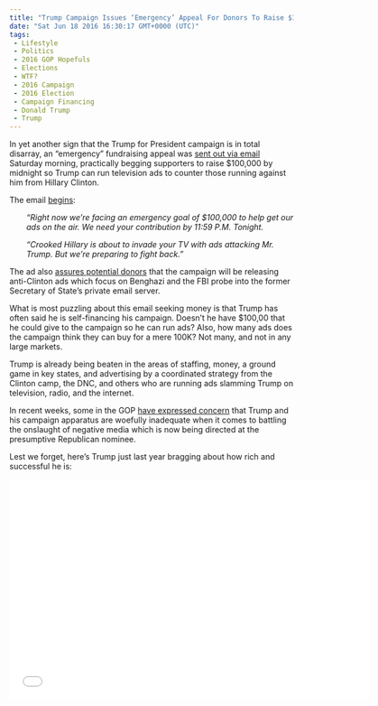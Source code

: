 ```yaml
---
title: "Trump Campaign Issues ‘Emergency’ Appeal For Donors To Raise $100,000"
date: "Sat Jun 18 2016 16:30:17 GMT+0000 (UTC)"
tags: 
 - Lifestyle
 - Politics
 - 2016 GOP Hopefuls
 - Elections
 - WTF?
 - 2016 Campaign
 - 2016 Election
 - Campaign Financing
 - Donald Trump
 - Trump
---
```

<p><!--OffDef--></p><p><!--Ads1--></p><p>In yet another sign that the Trump for President campaign is in total disarray, an &#x201C;emergency&#x201D; fundraising appeal was <a href="http://www.cnn.com/2016/06/18/politics/donald-trump-emergency-fundraising/index.html" onclick="__gaTracker(&apos;send&apos;, &apos;event&apos;, &apos;outbound-article&apos;, &apos;http://www.cnn.com/2016/06/18/politics/donald-trump-emergency-fundraising/index.html&apos;, &apos;sent out via email&apos;);" target="_blank">sent out via email</a> Saturday morning, practically begging supporters to raise $100,000 by midnight so Trump can run television ads to counter those running against him from Hillary Clinton.</p><p>The email <a href="http://www.cnn.com/2016/06/18/politics/donald-trump-emergency-fundraising/index.html" onclick="__gaTracker(&apos;send&apos;, &apos;event&apos;, &apos;outbound-article&apos;, &apos;http://www.cnn.com/2016/06/18/politics/donald-trump-emergency-fundraising/index.html&apos;, &apos;begins&apos;);" target="_blank">begins</a>:</p><p style="padding-left: 30px;"><em>&#x201C;Right now we&#x2019;re facing an emergency goal of $100,000 to help get our ads on the air. We need your contribution by 11:59 P.M. Tonight.</em></p><p style="padding-left: 30px;"><em>&#x201C;Crooked Hillary is about to invade your TV with ads attacking Mr. Trump. But we&#x2019;re preparing to fight back.&#x201D;</em></p><p>The ad also <a href="http://www.cnn.com/2016/06/18/politics/donald-trump-emergency-fundraising/index.html" onclick="__gaTracker(&apos;send&apos;, &apos;event&apos;, &apos;outbound-article&apos;, &apos;http://www.cnn.com/2016/06/18/politics/donald-trump-emergency-fundraising/index.html&apos;, &apos;assures potential donors&apos;);" target="_blank">assures potential donors</a> that the campaign will be releasing anti-Clinton ads which focus on Benghazi and the FBI probe into the former Secretary of State&#x2019;s private email server.</p><p>What is most puzzling about this email seeking money is that Trump has often said he is self-financing his campaign. Doesn&#x2019;t he have $100,00 that he could give to the campaign so he can run ads? Also, how many ads does the campaign think they can buy for a mere 100K? Not many, and not in any large markets.</p><p>Trump is already being beaten in the areas of staffing, money, a ground game in key states, and advertising by a coordinated strategy from the Clinton camp, the DNC, and others who are running ads slamming Trump on television, radio, and the internet.</p><p>In recent weeks, some in the GOP <a href="http://www.cnn.com/2016/06/18/politics/donald-trump-emergency-fundraising/index.html" onclick="__gaTracker(&apos;send&apos;, &apos;event&apos;, &apos;outbound-article&apos;, &apos;http://www.cnn.com/2016/06/18/politics/donald-trump-emergency-fundraising/index.html&apos;, &apos;have expressed concern&apos;);" target="_blank">have expressed concern</a> that Trump and his campaign apparatus are woefully inadequate when it comes to battling the onslaught of negative media which is now being directed at the presumptive Republican nominee.</p><p>Lest we forget, here&#x2019;s Trump just last year bragging about how rich and successful he is:</p><p><!--Ads2--></p><p><span class="embed-youtube" style="text-align:center; display: block;"><iframe class="youtube-player" type="text/html" width="640" height="390" src="//www.youtube.com/embed/7fKmGoEL8M8?version=3&amp;rel=1&amp;fs=1&amp;autohide=2&amp;showsearch=0&amp;showinfo=1&amp;iv_load_policy=1&amp;wmode=transparent" allowfullscreen="true" style="border:0;"></iframe></span></p>